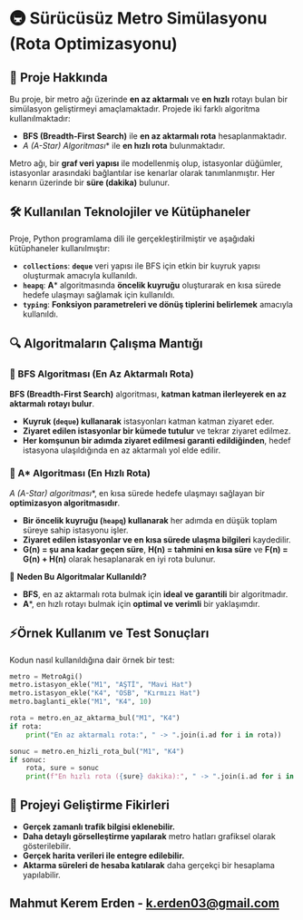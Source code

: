 
# 🚇 Sürücüsüz Metro Simülasyonu (Rota Optimizasyonu)

## 📌 Proje Hakkında

Bu proje, bir metro ağı üzerinde **en az aktarmalı** ve **en hızlı** rotayı bulan bir simülasyon geliştirmeyi amaçlamaktadır. Projede iki farklı algoritma kullanılmaktadır:

-   **BFS (Breadth-First Search)** ile **en az aktarmalı rota** hesaplanmaktadır.
-   __A_ (A-Star) Algoritması_* ile **en hızlı rota** bulunmaktadır.

Metro ağı, bir **graf veri yapısı** ile modellenmiş olup, istasyonlar düğümler, istasyonlar arasındaki bağlantılar ise kenarlar olarak tanımlanmıştır. Her kenarın üzerinde bir **süre (dakika)** bulunur.

## 🛠 Kullanılan Teknolojiler ve Kütüphaneler

Proje, Python programlama dili ile gerçekleştirilmiştir ve aşağıdaki kütüphaneler kullanılmıştır:

-   **`collections`**: **`deque`** veri yapısı ile BFS için etkin bir kuyruk yapısı oluşturmak amacıyla kullanıldı.
-   **`heapq`**: **A*** algoritmasında **öncelik kuyruğu** oluşturarak en kısa sürede hedefe ulaşmayı sağlamak için kullanıldı.
-   **`typing`**: **Fonksiyon parametreleri ve dönüş tiplerini belirlemek** amacıyla kullanıldı.

## 🔍 Algoritmaların Çalışma Mantığı

### 🔹 BFS Algoritması (En Az Aktarmalı Rota)

**BFS (Breadth-First Search)** algoritması, **katman katman ilerleyerek en az aktarmalı rotayı bulur**.

-   **Kuyruk (`deque`) kullanarak** istasyonları katman katman ziyaret eder.
-   **Ziyaret edilen istasyonlar bir kümede tutulur** ve tekrar ziyaret edilmez.
-   **Her komşunun bir adımda ziyaret edilmesi garanti edildiğinden**, hedef istasyona ulaşıldığında en az aktarmalı yol elde edilir.

### 🔹 A* Algoritması (En Hızlı Rota)

__A_ (A-Star) algoritması_*, en kısa sürede hedefe ulaşmayı sağlayan bir **optimizasyon algoritmasıdır**.

-   **Bir öncelik kuyruğu (`heapq`) kullanarak** her adımda en düşük toplam süreye sahip istasyonu işler.
-   **Ziyaret edilen istasyonlar ve en kısa sürede ulaşma bilgileri** kaydedilir.
-   **G(n) = şu ana kadar geçen süre**, **H(n) = tahmini en kısa süre** ve **F(n) = G(n) + H(n)** olarak hesaplanarak en iyi rota bulunur.

📌 **Neden Bu Algoritmalar Kullanıldı?**

-   **BFS**, en az aktarmalı rota bulmak için **ideal ve garantili** bir algoritmadır.
-   **A***, en hızlı rotayı bulmak için **optimal ve verimli** bir yaklaşımdır.

## ⚡Örnek Kullanım ve Test Sonuçları

Kodun nasıl kullanıldığına dair örnek bir test:

```python
metro = MetroAgi()
metro.istasyon_ekle("M1", "AŞTİ", "Mavi Hat")
metro.istasyon_ekle("K4", "OSB", "Kırmızı Hat")
metro.baglanti_ekle("M1", "K4", 10)

rota = metro.en_az_aktarma_bul("M1", "K4")
if rota:
    print("En az aktarmalı rota:", " -> ".join(i.ad for i in rota))

sonuc = metro.en_hizli_rota_bul("M1", "K4")
if sonuc:
    rota, sure = sonuc
    print(f"En hızlı rota ({sure} dakika):", " -> ".join(i.ad for i in rota))

```

## 🚀 Projeyi Geliştirme Fikirleri

-   **Gerçek zamanlı trafik bilgisi eklenebilir.**
-   **Daha detaylı görselleştirme yapılarak** metro hatları grafiksel olarak gösterilebilir.
-   **Gerçek harita verileri ile entegre edilebilir.**
-   **Aktarma süreleri de hesaba katılarak** daha gerçekçi bir hesaplama yapılabilir.

## Mahmut Kerem Erden -  k.erden03@gmail.com

